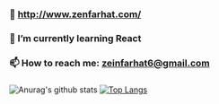 ### 🔭 http://www.zenfarhat.com/
### 🌱 I’m currently learning React
### 📫 How to reach me: zeinfarhat6@gmail.com
###
![Anurag's github stats](https://github-readme-stats.vercel.app/api?username=ZenFarhat&count_private=true)
[![Top Langs](https://github-readme-stats.vercel.app/api/top-langs/?username=ZenFarhat&layout=compact)](https://github.com/anuraghazra/github-readme-stats)

<!--
**ZenFarhat/ZenFarhat** is a ✨ _special_ ✨ repository because its `README.md` (this file) appears on your GitHub profile.

Here are some ideas to get you started:

